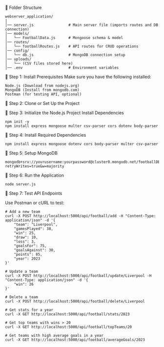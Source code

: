 📂 Folder Structure

````
webserver_application/
|
│── server.js                # Main server file (imports routes and DB connection)
│── models/
│   └── FootballData.js      # Mongoose schema & model
│── routes/
│   └── footballRoutes.js    # API routes for CRUD operations
│── config/
│   └── db.js                # MongoDB connection setup
│── uploads/
│   └── (CSV files stored here)
│── .env                     # Environment variables
````

📌 Step 1: Install Prerequisites
Make sure you have the following installed:
````
Node.js (Download from nodejs.org)
MongoDB (Install from mongodb.com)
Postman (for testing API, optional)
````

📌 Step 2: Clone or Set Up the Project

📌 Step 3: Initialize the Node.js Project
Install Dependencies
````
npm init -y
npm install express mongoose multer csv-parser cors dotenv body-parser
````
📌 Step 4: Install Required Dependencies
````
npm install express mongoose dotenv cors body-parser multer csv-parser
````

📌 Step 5: Setup MongoDB
````
mongodb+srv://yourusername:yourpassword@cluster0.mongodb.net/footballDB?retryWrites=true&w=majority
````

📌 Step 6: Run the Application
````
node server.js
````

📌 Step 7: Test API Endpoints

Use Postman or cURL to test:
````
# Add a new team
curl -X POST http://localhost:5000/api/football/add -H "Content-Type: application/json" -d '{
    "team": "Liverpool",
    "gamesPlayed": 38,
    "win": 25,
    "draw": 10,
    "loss": 3,
    "goalsFor": 75,
    "goalsAgainst": 30,
    "points": 85,
    "year": 2023
}'

# Update a team
curl -X POST http://localhost:5000/api/football/update/Liverpool -H "Content-Type: application/json" -d '{
    "win": 26
}'

# Delete a team
curl -X POST http://localhost:5000/api/football/delete/Liverpool

# Get stats for a year
curl -X GET http://localhost:5000/api/football/stats/2023

# Get top teams with wins > 20
curl -X GET http://localhost:5000/api/football/topTeams/20

# Get teams with high average goals in a year
curl -X GET http://localhost:5000/api/football/averageGoals/2023
````

